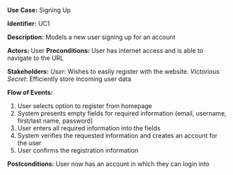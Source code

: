 **Use Case:** Signing Up

**Identifier:** UC1

**Description:** Models a new user signing up for an account

**Actors:** User
**Preconditions:** User has internet access and is able to navigate to the URL

**Stakeholders:** _User_: Wishes to easily register with the website.
_Victorious Secret_: Efficiently store incoming user data

**Flow of Events:**
  1. User selects option to register from homepage
  1. System presents empty fields for required information (email, username, first/last name, password)
  1. User enters all required information into the fields
  1. System verifies the requested information and creates an account for the user
  1. User confirms the registration information

**Postconditions:** User now has an account in which they can login into